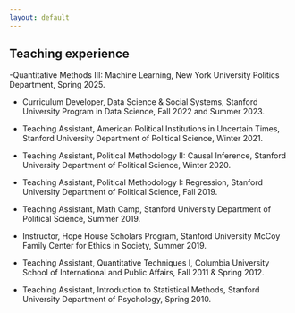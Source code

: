 ```yaml
---
layout: default
---
```

## Teaching experience

-Quantitative Methods III: Machine Learning, New York University Politics Department, Spring
2025.

- Curriculum Developer, Data Science & Social Systems, Stanford University
Program in Data Science,
Fall 2022 and Summer 2023.

- Teaching Assistant, American Political Institutions in Uncertain Times,
Stanford University Department of Political Science, Winter 2021.

- Teaching Assistant, Political Methodology II: Causal Inference,
Stanford University Department of Political Science, Winter 2020.

- Teaching Assistant, Political Methodology I: Regression,
Stanford University Department of Political Science, Fall 2019.

- Teaching Assistant, Math Camp, Stanford University Department of Political
Science, Summer 2019.

- Instructor, Hope House Scholars Program, Stanford University McCoy Family
Center for Ethics in Society, Summer 2019.

- Teaching Assistant, Quantitative Techniques I, Columbia University School of
International and Public Affairs, Fall 2011 & Spring 2012.

- Teaching Assistant, Introduction to Statistical Methods, Stanford University
Department of Psychology, Spring 2010.
